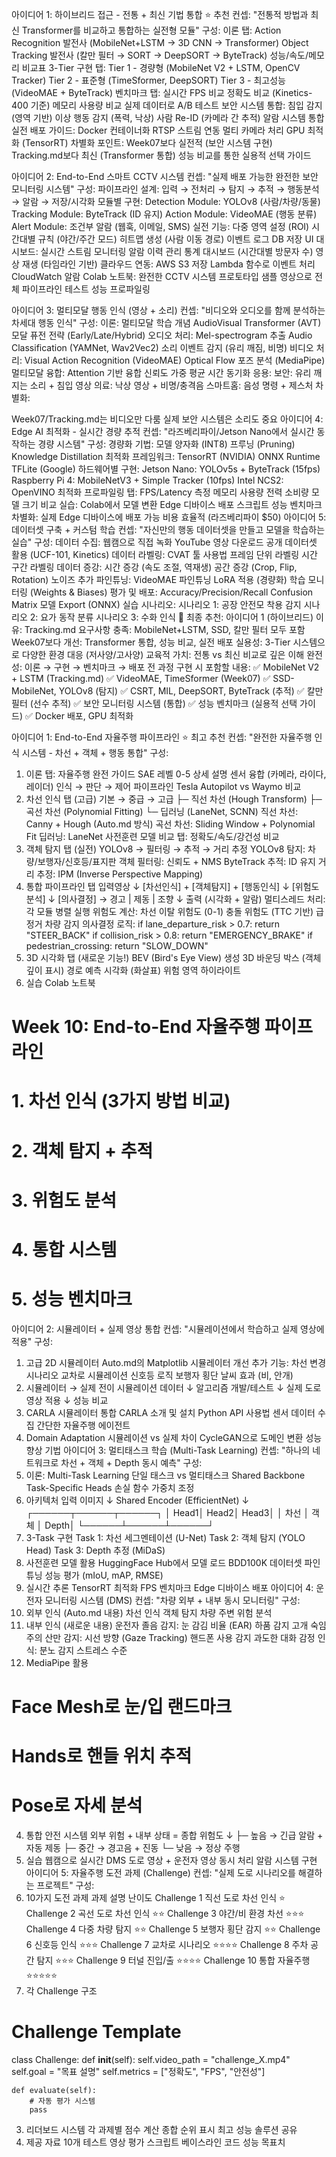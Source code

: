 아이디어 1: 하이브리드 접근 - 전통 + 최신 기법 통합 ⭐ 추천
컨셉: "전통적 방법과 최신 Transformer를 비교하고 통합하는 실전형 모듈" 구성:
이론 탭:
Action Recognition 발전사 (MobileNet+LSTM → 3D CNN → Transformer)
Object Tracking 발전사 (칼만 필터 → SORT → DeepSORT → ByteTrack)
성능/속도/메모리 비교표
3-Tier 구현 탭:
Tier 1 - 경량형 (MobileNet V2 + LSTM, OpenCV Tracker)
Tier 2 - 표준형 (TimeSformer, DeepSORT)
Tier 3 - 최고성능 (VideoMAE + ByteTrack)
벤치마크 탭:
실시간 FPS 비교
정확도 비교 (Kinetics-400 기준)
메모리 사용량 비교
실제 데이터로 A/B 테스트
보안 시스템 통합:
침입 감지 (영역 기반)
이상 행동 감지 (폭력, 낙상)
사람 Re-ID (카메라 간 추적)
알람 시스템 통합
실전 배포 가이드:
Docker 컨테이너화
RTSP 스트림 연동
멀티 카메라 처리
GPU 최적화 (TensorRT)
차별화 포인트:
Week07보다 실전적 (보안 시스템 구현)
Tracking.md보다 최신 (Transformer 통합)
성능 비교를 통한 실용적 선택 가이드

아이디어 2: End-to-End 스마트 CCTV 시스템
컨셉: "실제 배포 가능한 완전한 보안 모니터링 시스템" 구성:
파이프라인 설계:
입력 → 전처리 → 탐지 → 추적 → 행동분석 → 알람 → 저장/시각화
모듈별 구현:
Detection Module: YOLOv8 (사람/차량/동물)
Tracking Module: ByteTrack (ID 유지)
Action Module: VideoMAE (행동 분류)
Alert Module: 조건부 알람 (웹훅, 이메일, SMS)
실전 기능:
다중 영역 설정 (ROI)
시간대별 규칙 (야간/주간 모드)
히트맵 생성 (사람 이동 경로)
이벤트 로그 DB 저장
UI 대시보드:
실시간 스트림 모니터링
알람 이력 관리
통계 대시보드 (시간대별 방문자 수)
영상 재생 (타임라인 기반)
클라우드 연동:
AWS S3 저장
Lambda 함수로 이벤트 처리
CloudWatch 알람
Colab 노트북:
완전한 CCTV 시스템 프로토타입
샘플 영상으로 전체 파이프라인 테스트
성능 프로파일링

아이디어 3: 멀티모달 행동 인식 (영상 + 소리)
컨셉: "비디오와 오디오를 함께 분석하는 차세대 행동 인식" 구성:
이론:
멀티모달 학습 개념
AudioVisual Transformer (AVT)
모달 퓨전 전략 (Early/Late/Hybrid)
오디오 처리:
Mel-spectrogram 추출
Audio Classification (YAMNet, Wav2Vec2)
소리 이벤트 감지 (유리 깨짐, 비명)
비디오 처리:
Visual Action Recognition (VideoMAE)
Optical Flow
포즈 분석 (MediaPipe)
멀티모달 융합:
Attention 기반 융합
신뢰도 가중 평균
시간 동기화
응용:
보안: 유리 깨지는 소리 + 침입 영상
의료: 낙상 영상 + 비명/충격음
스마트홈: 음성 명령 + 제스처
차별화:


Week07/Tracking.md는 비디오만 다룸
실제 보안 시스템은 소리도 중요
아이디어 4: Edge AI 최적화 - 실시간 경량 추적
컨셉: "라즈베리파이/Jetson Nano에서 실시간 동작하는 경량 시스템" 구성:
경량화 기법:
모델 양자화 (INT8)
프루닝 (Pruning)
Knowledge Distillation
최적화 프레임워크:
TensorRT (NVIDIA)
ONNX Runtime
TFLite (Google)
하드웨어별 구현:
Jetson Nano: YOLOv5s + ByteTrack (15fps)
Raspberry Pi 4: MobileNetV3 + Simple Tracker (10fps)
Intel NCS2: OpenVINO 최적화
프로파일링 탭:
FPS/Latency 측정
메모리 사용량
전력 소비량
모델 크기 비교
실습:
Colab에서 모델 변환
Edge 디바이스 배포 스크립트
성능 벤치마크
차별화:
실제 Edge 디바이스에 배포 가능
비용 효율적 (라즈베리파이 $50)
아이디어 5: 데이터셋 구축 + 커스텀 학습
컨셉: "자신만의 행동 데이터셋을 만들고 모델을 학습하는 실습" 구성:
데이터 수집:
웹캠으로 직접 녹화
YouTube 영상 다운로드
공개 데이터셋 활용 (UCF-101, Kinetics)
데이터 라벨링:
CVAT 툴 사용법
프레임 단위 라벨링
시간 구간 라벨링
데이터 증강:
시간 증강 (속도 조절, 역재생)
공간 증강 (Crop, Flip, Rotation)
노이즈 추가
파인튜닝:
VideoMAE 파인튜닝
LoRA 적용 (경량화)
학습 모니터링 (Weights & Biases)
평가 및 배포:
Accuracy/Precision/Recall
Confusion Matrix
모델 Export (ONNX)
실습 시나리오:
시나리오 1: 공장 안전모 착용 감지
시나리오 2: 요가 동작 분류
시나리오 3: 수화 인식
🎯 최종 추천: 아이디어 1 (하이브리드)
이유:
Tracking.md 요구사항 충족: MobileNet+LSTM, SSD, 칼만 필터 모두 포함
Week07보다 개선: Transformer 통합, 성능 비교, 실전 배포
실용성: 3-Tier 시스템으로 다양한 환경 대응 (저사양/고사양)
교육적 가치: 전통 vs 최신 비교로 깊은 이해
완전성: 이론 → 구현 → 벤치마크 → 배포 전 과정
구현 시 포함할 내용:
✅ MobileNet V2 + LSTM (Tracking.md)
✅ VideoMAE, TimeSformer (Week07)
✅ SSD-MobileNet, YOLOv8 (탐지)
✅ CSRT, MIL, DeepSORT, ByteTrack (추적)
✅ 칼만 필터 (선수 추적)
✅ 보안 모니터링 시스템 (통합)
✅ 성능 벤치마크 (실용적 선택 가이드)
✅ Docker 배포, GPU 최적화

아이디어 1: End-to-End 자율주행 파이프라인 ⭐ 최고 추천
컨셉: "완전한 자율주행 인식 시스템 - 차선 + 객체 + 행동 통합" 구성:
1. 이론 탭: 자율주행 완전 가이드
SAE 레벨 0-5 상세 설명
센서 융합 (카메라, 라이다, 레이더)
인식 → 판단 → 제어 파이프라인
Tesla Autopilot vs Waymo 비교
2. 차선 인식 탭 (고급)
기본 → 중급 → 고급
├─ 직선 차선 (Hough Transform)
├─ 곡선 차선 (Polynomial Fitting)
└─ 딥러닝 (LaneNet, SCNN)
직선 차선: Canny + Hough (Auto.md 방식)
곡선 차선: Sliding Window + Polynomial Fit
딥러닝: LaneNet 사전훈련 모델
비교 탭: 정확도/속도/강건성 비교
3. 객체 탐지 탭 (실전)
YOLOv8 → 필터링 → 추적 → 거리 추정
YOLOv8 탐지: 차량/보행자/신호등/표지판
객체 필터링: 신뢰도 + NMS
ByteTrack 추적: ID 유지
거리 추정: IPM (Inverse Perspective Mapping)
4. 통합 파이프라인 탭
입력영상
   ↓
[차선인식] + [객체탐지] + [행동인식]
   ↓
[위험도 분석]
   ↓
[의사결정] → 경고 | 제동 | 조향
   ↓
출력 (시각화 + 알람)
멀티스레드 처리: 각 모듈 병렬 실행
위험도 계산:
차선 이탈 위험도 (0-1)
충돌 위험도 (TTC 기반)
급정거 차량 감지
의사결정 로직:
if lane_departure_risk > 0.7:
    return "STEER_BACK"
if collision_risk > 0.8:
    return "EMERGENCY_BRAKE"
if pedestrian_crossing:
    return "SLOW_DOWN"
5. 3D 시각화 탭 (새로운 기능!)
BEV (Bird's Eye View) 생성
3D 바운딩 박스 (객체 깊이 표시)
경로 예측 시각화 (화살표)
위험 영역 하이라이트
6. 실습 Colab 노트북
# Week 10: End-to-End 자율주행 파이프라인
# 1. 차선 인식 (3가지 방법 비교)
# 2. 객체 탐지 + 추적
# 3. 위험도 분석
# 4. 통합 시스템
# 5. 성능 벤치마크
아이디어 2: 시뮬레이터 + 실제 영상 통합
컨셉: "시뮬레이션에서 학습하고 실제 영상에 적용"
구성:
1. 고급 2D 시뮬레이터
Auto.md의 Matplotlib 시뮬레이터 개선
추가 기능:
차선 변경 시나리오
교차로 시뮬레이션
신호등 로직
보행자 횡단
날씨 효과 (비, 안개)
2. 시뮬레이터 → 실제 전이
시뮬레이션 데이터
    ↓
알고리즘 개발/테스트
    ↓
실제 도로 영상 적용
    ↓
성능 비교
3. CARLA 시뮬레이터 통합
CARLA 소개 및 설치
Python API 사용법
센서 데이터 수집
간단한 자율주행 에이전트
4. Domain Adaptation
시뮬레이션 vs 실제 차이
CycleGAN으로 도메인 변환
성능 향상 기법
아이디어 3: 멀티태스크 학습 (Multi-Task Learning)
컨셉: "하나의 네트워크로 차선 + 객체 + Depth 동시 예측"
구성:
1. 이론: Multi-Task Learning
단일 태스크 vs 멀티태스크
Shared Backbone
Task-Specific Heads
손실 함수 가중치 조정
2. 아키텍처
입력 이미지
    ↓
Shared Encoder (EfficientNet)
    ↓
┌──────┬──────┬──────┐
│ Head1│ Head2│ Head3│
│ 차선 │ 객체 │ Depth│
└──────┴──────┴──────┘
3. 3-Task 구현
Task 1: 차선 세그멘테이션 (U-Net)
Task 2: 객체 탐지 (YOLO Head)
Task 3: Depth 추정 (MiDaS)
4. 사전훈련 모델 활용
HuggingFace Hub에서 모델 로드
BDD100K 데이터셋 파인튜닝
성능 평가 (mIoU, mAP, RMSE)
5. 실시간 추론
TensorRT 최적화
FPS 벤치마크
Edge 디바이스 배포
아이디어 4: 운전자 모니터링 시스템 (DMS)
컨셉: "차량 외부 + 내부 동시 모니터링"
구성:
1. 외부 인식 (Auto.md 내용)
차선 인식
객체 탐지
차량 주변 위험 분석
2. 내부 인식 (새로운 내용)
운전자 졸음 감지:
눈 감김 비율 (EAR)
하품 감지
고개 숙임
주의 산만 감지:
시선 방향 (Gaze Tracking)
핸드폰 사용 감지
과도한 대화
감정 인식:
분노 감지
스트레스 수준
3. MediaPipe 활용
# Face Mesh로 눈/입 랜드마크
# Hands로 핸들 위치 추적
# Pose로 자세 분석
4. 통합 안전 시스템
외부 위험 + 내부 상태 = 종합 위험도
    ↓
├─ 높음 → 긴급 알람 + 자동 제동
├─ 중간 → 경고음 + 진동
└─ 낮음 → 정상 주행
5. 실습
웹캠으로 실시간 DMS
도로 영상 + 운전자 영상 동시 처리
알람 시스템 구현
아이디어 5: 자율주행 도전 과제 (Challenge)
컨셉: "실제 도로 시나리오를 해결하는 프로젝트"
구성:
1. 10가지 도전 과제
과제	설명	난이도
Challenge 1	직선 도로 차선 인식	⭐
Challenge 2	곡선 도로 차선 인식	⭐⭐
Challenge 3	야간/비 환경 차선	⭐⭐⭐
Challenge 4	다중 차량 탐지	⭐⭐
Challenge 5	보행자 횡단 감지	⭐⭐
Challenge 6	신호등 인식	⭐⭐⭐
Challenge 7	교차로 시나리오	⭐⭐⭐⭐
Challenge 8	주차 공간 탐지	⭐⭐⭐
Challenge 9	터널 진입/출	⭐⭐⭐⭐
Challenge 10	통합 자율주행	⭐⭐⭐⭐⭐
2. 각 Challenge 구조
# Challenge Template
class Challenge:
    def __init__(self):
        self.video_path = "challenge_X.mp4"
        self.goal = "목표 설명"
        self.metrics = ["정확도", "FPS", "안전성"]
    
    def evaluate(self):
        # 자동 평가 시스템
        pass
3. 리더보드 시스템
각 과제별 점수 계산
종합 순위 표시
최고 성능 솔루션 공유
4. 제공 자료
10개 테스트 영상
평가 스크립트
베이스라인 코드
성능 목표치